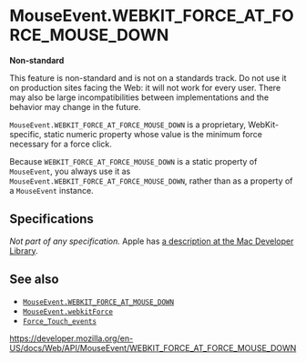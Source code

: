 # MouseEvent.WEBKIT_FORCE_AT_FORCE_MOUSE_DOWN

**Non-standard**

This feature is non-standard and is not on a standards track. Do not use it on production sites facing the Web: it will not work for every user. There may also be large incompatibilities between implementations and the behavior may change in the future.

`MouseEvent.WEBKIT_FORCE_AT_FORCE_MOUSE_DOWN` is a proprietary, WebKit-specific, static numeric property whose value is the minimum force necessary for a force click.

Because `WEBKIT_FORCE_AT_FORCE_MOUSE_DOWN` is a static property of `MouseEvent`, you always use it as `MouseEvent.WEBKIT_FORCE_AT_FORCE_MOUSE_DOWN`, rather than as a property of a `MouseEvent` instance.

## Specifications

_Not part of any specification._ Apple has [a description at the Mac Developer Library](https://developer.apple.com/library/prerelease/mac/documentation/AppleApplications/Conceptual/SafariJSProgTopics/RespondingtoForceTouchEventsfromJavaScript.html).

## See also

- [`MouseEvent.WEBKIT_FORCE_AT_MOUSE_DOWN`](webkit_force_at_mouse_down)
- [`MouseEvent.webkitForce`](webkitforce)
- [`Force_Touch_events`](../force_touch_events)

<a href="https://developer.mozilla.org/en-US/docs/Web/API/MouseEvent/WEBKIT_FORCE_AT_FORCE_MOUSE_DOWN" class="_attribution-link">https://developer.mozilla.org/en-US/docs/Web/API/MouseEvent/WEBKIT_FORCE_AT_FORCE_MOUSE_DOWN</a>
